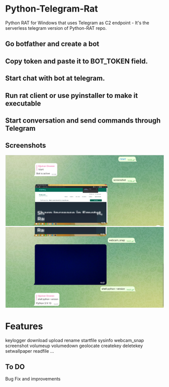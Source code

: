 # Python-Telegram-Rat

Python RAT for Windows that uses Telegram as C2 endpoint - It's the serverless telegram version of Python-RAT repo.

## Go botfather and create a bot

## Copy token and paste it to BOT_TOKEN field.

## Start chat with bot at telegram. 

## Run rat client or use pyinstaller to make it executable

## Start conversation and send commands through Telegram
## Screenshots
![ss1](https://github.com/OgulcanUnveren/Python-Telegram-Rat/blob/main/ss/ss1.PNG)
![ss2](https://github.com/OgulcanUnveren/Python-Telegram-Rat/blob/main/ss/ss2.PNG)

# Features
keylogger
download
upload
rename
startfile
sysinfo
webcam_snap
screenshot
volumeup
volumedown
geolocate
createkey
deletekey
setwallpaper
readfile
...

## To DO
Bug Fix and improvements
